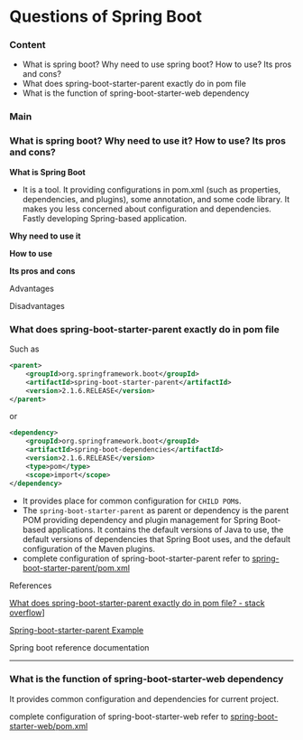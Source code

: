 # Questions of Spring Boot

### Content

- What is spring boot? Why need to use spring boot? How to use? Its pros and cons?
- What does spring-boot-starter-parent exactly do in pom file
- What is the function of spring-boot-starter-web  dependency



### Main

### What is spring boot?  Why need to use it?  How to use?  Its pros and cons?

**What is Spring Boot**

- It is a tool. It providing configurations in pom.xml (such as properties, dependencies, and plugins), some annotation, and some code library. It makes you less concerned about configuration and dependencies. Fastly developing Spring-based application.

**Why need to use it**

**How to use**

**Its pros and cons**

Advantages

Disadvantages

### What does spring-boot-starter-parent exactly do in pom file

Such as

```xml
<parent>
	<groupId>org.springframework.boot</groupId>
	<artifactId>spring-boot-starter-parent</artifactId>
	<version>2.1.6.RELEASE</version>
</parent>
```

or

```xml
<dependency>
	<groupId>org.springframework.boot</groupId>
	<artifactId>spring-boot-dependencies</artifactId>
	<version>2.1.6.RELEASE</version>
	<type>pom</type>
	<scope>import</scope>
</dependency>
```

- It provides place for common configuration for `CHILD POM`s.
- The `spring-boot-starter-parent` as parent or dependency is the parent POM providing dependency and plugin management for Spring Boot-based applications. It contains the default versions of Java to use, the default versions of dependencies that Spring Boot uses, and the default configuration of the Maven plugins. 
- complete configuration of spring-boot-starter-parent  refer to [spring-boot-starter-parent/pom.xml](https://github.com/spring-projects/spring-boot/blob/master/spring-boot-project/spring-boot-starters/spring-boot-starter-parent/pom.xml)

References

[What does spring-boot-starter-parent exactly do in pom file? - stack overflow](https://stackoverflow.com/questions/43305016/what-does-spring-boot-starter-parent-exactly-do-in-pom-file)]

[Spring-boot-starter-parent Example](https://howtodoinjava.com/spring-boot2/spring-boot-starter-parent-dependency/)

Spring boot reference documentation

---

### What is the function of spring-boot-starter-web  dependency

It provides common configuration and dependencies for current project.

complete configuration of spring-boot-starter-web  refer to [spring-boot-starter-web/pom.xml](https://github.com/spring-projects/spring-boot/blob/master/spring-boot-project/spring-boot-starters/spring-boot-starter-web/pom.xml)